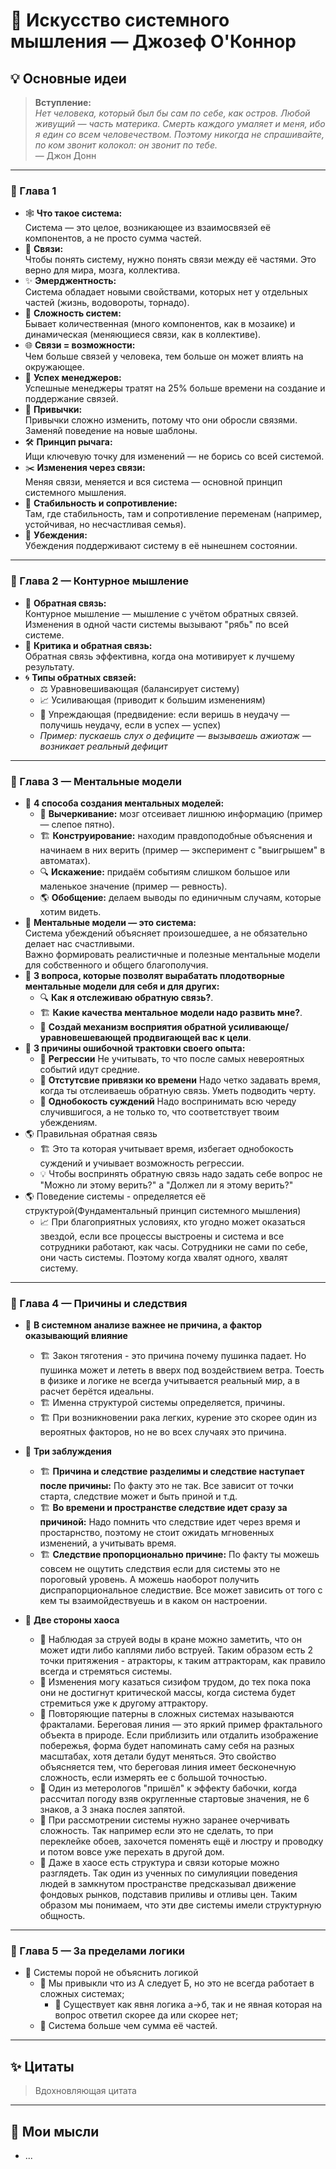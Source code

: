# 📘 Искусство системного мышления — Джозеф О'Коннор

## 💡 Основные идеи

> **Вступление:**  
> _Нет человека, который был бы сам по себе, как остров. Любой живущий — часть материка. Смерть каждого умаляет и меня, ибо я един со всем человечеством. Поэтому никогда не спрашивайте, по ком звонит колокол: он звонит по тебе._  
> — Джон Донн

---

### 🧩 Глава 1

- 🕸️ **Что такое система:**  
  Система — это целое, возникающее из взаимосвязей её компонентов, а не просто сумма частей.
- 🔗 **Связи:**  
  Чтобы понять систему, нужно понять связи между её частями. Это верно для мира, мозга, коллектива.
- ✨ **Эмерджентность:**  
  Система обладает новыми свойствами, которых нет у отдельных частей (жизнь, водовороты, торнадо).
- 🧩 **Сложность систем:**  
  Бывает количественная (много компонентов, как в мозаике) и динамическая (меняющиеся связи, как в коллективе).
- 🌐 **Связи = возможности:**  
  Чем больше связей у человека, тем больше он может влиять на окружающее.
- 👔 **Успех менеджеров:**  
  Успешные менеджеры тратят на 25% больше времени на создание и поддержание связей.
- 🔄 **Привычки:**  
  Привычки сложно изменить, потому что они обросли связями. Заменяй поведение на новые шаблоны.
- 🛠️ **Принцип рычага:**  
  Ищи ключевую точку для изменений — не борись со всей системой.
- ✂️ **Изменения через связи:**  
  Меняя связи, меняется и вся система — основной принцип системного мышления.
- 🏰 **Стабильность и сопротивление:**  
  Там, где стабильность, там и сопротивление переменам (например, устойчивая, но несчастливая семья).
- 💭 **Убеждения:**  
  Убеждения поддерживают систему в её нынешнем состоянии.

---

### 🔄 Глава 2 — Контурное мышление

- 📶 **Обратная связь:**  
  Контурное мышление — мышление с учётом обратных связей. Изменения в одной части системы вызывают "рябь" по всей системе.
- 💬 **Критика и обратная связь:**  
  Обратная связь эффективна, когда она мотивирует к лучшему результату.
- 🌀 **Типы обратных связей:**
  - ⚖️ Уравновешивающая (балансирует систему)
  - 📈 Усиливающая (приводит к большим изменениям)
  - 🔮 Упреждающая (предвидение: если веришь в неудачу — получишь неудачу, если в успех — успех)
  - _Пример: пускаешь слух о дефиците — вызываешь ажиотаж — возникает реальный дефицит_

---

### 🧠 Глава 3 — Ментальные модели

- 📝 **4 способа создания ментальных моделей:**
  - 🚫 **Вычеркивание:** мозг отсеивает лишнюю информацию (пример — слепое пятно).
  - 🏗️ **Конструирование:** находим правдоподобные объяснения и начинаем в них верить (пример — эксперимент с "выигрышем" в автоматах).
  - 🔍 **Искажение:** придаём событиям слишком большое или маленькое значение (пример — ревность).
  - 🌎 **Обобщение:** делаем выводы по единичным случаям, которые хотим видеть.
- 🔄 **Ментальные модели — это система:**  
  Система убеждений объясняет произошедшее, а не обязательно делает нас счастливыми.  
  Важно формировать реалистичные и полезные ментальные модели для собственного и общего благополучия.
- 📝 **3 вопроса, которые позволят вырабатать плодотворные ментальные модели для себя и для других:**
  - 🔍 **Как я отслеживаю обратную связь?**.
  - 🏗️ **Какие качества ментальное модели надо развить мне?**.
  - 🧠 **Создай механизм восприятия обратной усиливающе/уравновешевающей продвигающей вас к цели**.
- 📝 **3 причины ошибочной трактовки своего опыта:**
  - 🚫 **Регрессии** Не учитывать, то что после самых невероятных событий идут средние.
  - 🚫 **Отстутсвие привязки ко времени** Надо четко задавать время, когда ты отслеиваешь обратную связь. Уметь подводить черту.
  - 🚫 **Однобокость суждений** Надо воспринимать всю череду случившигося, а не только то, что соответствует твоим убеждениям.
- 🌎 Правильная обратная связь
  - 🏗️ Это та которая учитывает время, избегает однобокость суждений и учиывает возможность регрессии.
  - 💡 Чтобы воспринять обратную связь надо задать себе вопрос не "Можно ли этому верить?" а "Должел ли я этому верить?"
- 🌎 Поведение системы - определяется её структурой(Фундаментальный принцип системного мышления)
  - 📈 При благоприятных условиях, кто угодно может оказаться звездой, если все процессы выстроены и система и все сотрудники работают, как часы. Сотрудники не сами по себе, они часть системы. Поэтому когда хвалят одного, хвалят систему.

---

### 🧠 Глава 4 — Причины и следствия
- 📝 **В системном анализе важнее не причина, а фактор оказывающий влияние** 
  - 🏗️ Закон тяготения - это причина почему пушинка падает. Но пушинка может и лететь в вверх под воздействием ветра. Тоесть в физике и логике не всегда учитывается реальный мир, а в расчет берётся идеальны.
  - 🏗️ Именна структурой системы определяется, причины.
  - 🏗️ При возникновении рака легких, курение это скорее один из вероятных факторов, но не во всех случаях это причина.  

- 📝 **Три заблуждения** 
  - 🏗️ **Причина и следствие разделимы и следствие наступает после причины:** По факту это не так. Все зависит от точки старта, следствие может и быть приной и т.д.
  - 🏗️ **Во времени и пространстве следствие идет сразу за причиной:** Надо помнить что следствие идет через время и простарнство, поэтому не стоит ожидать мгновенных изменений, а учитывать время.
  - 🏗️ **Следствие пропорционально причине:** По факту ты можешь совсем не ощутить следствия если для системы это не пороговый уровень. А можешь наоборот получить диспрапорциональное следиствие. Все может зависить от того с кем ты взаимойдествуешь и в каком он настроении. 

- 📝 **Две стороны хаоса** 
  - 📝 Наблюдая за струей воды в кране можно заметить, что он может идти либо каплями либо вструей. Таким образом есть 2 точки притяжения - атракторы, к таким аттракторам, как правило всегда и стремяться системы.
  - 📝 Изменения могу казаться сизифом трудом, до тех пока пока они не достигнут критической массы, когда система будет стремиться уже к другому аттрактору.
  - 📝 Повторяющие патерны в сложных системах называются фракталами. Береговая линия — это яркий пример фрактального объекта в природе. Если приблизить или отдалить изображение побережья, форма будет напоминать саму себя на разных масштабах, хотя детали будут меняться. Это свойство объясняется тем, что береговая линия имеет бесконечную сложность, если измерять ее с большой точностью.
  - 📝 Один из метерологов "пришёл" к эффекту бабочки, когда рассчитал погоду взяв округленные стартовые значения, не 6 знаков, а 3 знака послея запятой.
  - 📝 При рассмотрении системы нужно заранее очерчивать сложность. Так например если это не сделать, то при переклейке обоев, захочется поменять ещё и люстру и проводку и потом вовсе уже перехать в другой дом. 
  - 📝 Даже в хаосе есть структура и связи которые можно разглядеть. Так один из ученных по симулияции поведения людей в замкнутом пространстве предсказывал движение фондовых рынков, подставив приливы и отливы цен. Таким образом мы понимаем, что эти две системы имели структурную общность. 

---

### 🧠 Глава 5 — За пределами логики

- 🧠 Системы порой не объяснить логикой
  - 📝 Мы привыкли что из А следует Б, но это не всегда работает в сложных системах;
    - 📝 Существует как явня логика а->б, так и не явная которая на вопрос ответил скорее да или скорее нет;
  - 📝 Система больше чем сумма её частей.

---

## ✨ Цитаты

> Вдохновляющая цитата

---

## 🤔 Мои мысли

- ...
